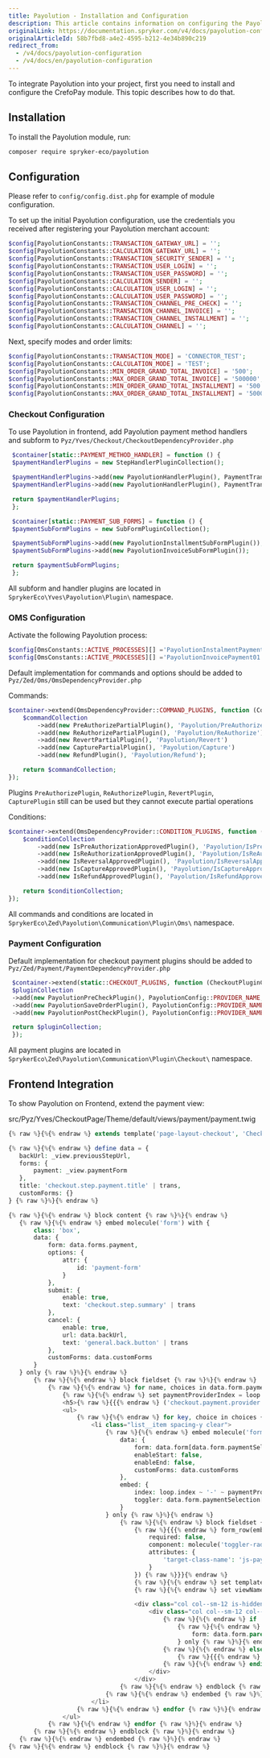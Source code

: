 ```yaml
---
title: Payolution - Installation and Configuration
description: This article contains information on configuring the Payolution module for the Spryker Commerce OS.
originalLink: https://documentation.spryker.com/v4/docs/payolution-configuration
originalArticleId: 58b7fbd8-a4e2-4595-b212-4e34b890c219
redirect_from:
  - /v4/docs/payolution-configuration
  - /v4/docs/en/payolution-configuration
---
```


To integrate Payolution into your project, first you need to install and configure the CrefoPay module. This topic describes how to do that.

## Installation
To install the Payolution module, run:
```Bash
composer require spryker-eco/payolution
```
## Configuration
Please refer to `config/config.dist.php` for example of module configuration.

To set up the initial Payolution configuration, use the credentials you received after registering your Payolution merchant account:
```php
$config[PayolutionConstants::TRANSACTION_GATEWAY_URL] = '';
$config[PayolutionConstants::CALCULATION_GATEWAY_URL] = '';
$config[PayolutionConstants::TRANSACTION_SECURITY_SENDER] = '';
$config[PayolutionConstants::TRANSACTION_USER_LOGIN] = '';
$config[PayolutionConstants::TRANSACTION_USER_PASSWORD] = '';
$config[PayolutionConstants::CALCULATION_SENDER] = '';
$config[PayolutionConstants::CALCULATION_USER_LOGIN] = '';
$config[PayolutionConstants::CALCULATION_USER_PASSWORD] = '';
$config[PayolutionConstants::TRANSACTION_CHANNEL_PRE_CHECK] = '';
$config[PayolutionConstants::TRANSACTION_CHANNEL_INVOICE] = '';
$config[PayolutionConstants::TRANSACTION_CHANNEL_INSTALLMENT] = '';
$config[PayolutionConstants::CALCULATION_CHANNEL] = '';
```

Next, specify modes and order limits:
```php
$config[PayolutionConstants::TRANSACTION_MODE] = 'CONNECTOR_TEST';
$config[PayolutionConstants::CALCULATION_MODE] = 'TEST';
$config[PayolutionConstants::MIN_ORDER_GRAND_TOTAL_INVOICE] = '500';
$config[PayolutionConstants::MAX_ORDER_GRAND_TOTAL_INVOICE] = '500000';
$config[PayolutionConstants::MIN_ORDER_GRAND_TOTAL_INSTALLMENT] = '500';
$config[PayolutionConstants::MAX_ORDER_GRAND_TOTAL_INSTALLMENT] = '500000';
 ```

### Checkout Configuration

To use Payolution in frontend, add Payolution payment method handlers and subform to `Pyz/Yves/Checkout/CheckoutDependencyProvider.php`
```php
 $container[static::PAYMENT_METHOD_HANDLER] = function () {
 $paymentHandlerPlugins = new StepHandlerPluginCollection();

 $paymentHandlerPlugins->add(new PayolutionHandlerPlugin(), PaymentTransfer::PAYOLUTION_INVOICE);
 $paymentHandlerPlugins->add(new PayolutionHandlerPlugin(), PaymentTransfer::PAYOLUTION_INSTALLMENT);

 return $paymentHandlerPlugins;
 };

 $container[static::PAYMENT_SUB_FORMS] = function () {
 $paymentSubFormPlugins = new SubFormPluginCollection();

 $paymentSubFormPlugins->add(new PayolutionInstallmentSubFormPlugin());
 $paymentSubFormPlugins->add(new PayolutionInvoiceSubFormPlugin());

 return $paymentSubFormPlugins;
 };
 ```

All subform and handler plugins are located in `SprykerEco\Yves\Payolution\Plugin\` namespace.

### OMS Configuration

Activate the following Payolution process:
```php
$config[OmsConstants::ACTIVE_PROCESSES][] ='PayolutionInstalmentPayment01',
$config[OmsConstants::ACTIVE_PROCESSES][] ='PayolutionInvoicePayment01',

 ```

Default implementation for commands and options should be added to `Pyz/Zed/Oms/OmsDependencyProvider.php`

Commands:
```php
$container->extend(OmsDependencyProvider::COMMAND_PLUGINS, function (CommandCollectionInterface $commandCollection) {
    $commandCollection
        ->add(new PreAuthorizePartialPlugin(), 'Payolution/PreAuthorize')
        ->add(new ReAuthorizePartialPlugin(), 'Payolution/ReAuthorize')
        ->add(new RevertPartialPlugin(), 'Payolution/Revert')
        ->add(new CapturePartialPlugin(), 'Payolution/Capture')
        ->add(new RefundPlugin(), 'Payolution/Refund');

    return $commandCollection;
});
```

Plugins `PreAuthorizePlugin`, `ReAuthorizePlugin`, `RevertPlugin`, `CapturePlugin` still can be used but they cannot execute partial operations

Conditions:
```php
$container->extend(OmsDependencyProvider::CONDITION_PLUGINS, function (ConditionCollectionInterface $conditionCollection) {
    $conditionCollection
        ->add(new IsPreAuthorizationApprovedPlugin(), 'Payolution/IsPreAuthorizationApproved')
        ->add(new IsReAuthorizationApprovedPlugin(), 'Payolution/IsReAuthorizationApproved')
        ->add(new IsReversalApprovedPlugin(), 'Payolution/IsReversalApproved')
        ->add(new IsCaptureApprovedPlugin(), 'Payolution/IsCaptureApproved')
        ->add(new IsRefundApprovedPlugin(), 'Payolution/IsRefundApproved');

    return $conditionCollection;
});
```

All commands and conditions are located in `SprykerEco\Zed\Payolution\Communication\Plugin\Oms\` namespace.

### Payment Configuration

Default implementation for checkout payment plugins should be added to `Pyz/Zed/Payment/PaymentDependencyProvider.php`
```php
 $container->extend(static::CHECKOUT_PLUGINS, function (CheckoutPluginCollection $pluginCollection) {
 $pluginCollection
 ->add(new PayolutionPreCheckPlugin(), PayolutionConfig::PROVIDER_NAME, static::CHECKOUT_PRE_CHECK_PLUGINS)
 ->add(new PayolutionSaveOrderPlugin(), PayolutionConfig::PROVIDER_NAME, static::CHECKOUT_ORDER_SAVER_PLUGINS)
 ->add(new PayolutionPostCheckPlugin(), PayolutionConfig::PROVIDER_NAME, static::CHECKOUT_POST_SAVE_PLUGINS);

 return $pluginCollection;
 });
 ```

All payment plugins are located in `SprykerEco\Zed\Payolution\Communication\Plugin\Checkout\` namespace.

## Frontend Integration
To show Payolution on Frontend, extend the payment view:

src/Pyz/Yves/CheckoutPage/Theme/default/views/payment/payment.twig

 ```php
 {% raw %}{%{% endraw %} extends template('page-layout-checkout', 'CheckoutPage') {% raw %}%}{% endraw %}

{% raw %}{%{% endraw %} define data = {
    backUrl: _view.previousStepUrl,
    forms: {
        payment: _view.paymentForm
    },
    title: 'checkout.step.payment.title' | trans,
    customForms: {}
} {% raw %}%}{% endraw %}

{% raw %}{%{% endraw %} block content {% raw %}%}{% endraw %}
    {% raw %}{%{% endraw %} embed molecule('form') with {
        class: 'box',
        data: {
            form: data.forms.payment,
            options: {
                attr: {
                    id: 'payment-form'
                }
            },
            submit: {
                enable: true,
                text: 'checkout.step.summary' | trans
            },
            cancel: {
                enable: true,
                url: data.backUrl,
                text: 'general.back.button' | trans
            },
            customForms: data.customForms
        }
    } only {% raw %}%}{% endraw %}
        {% raw %}{%{% endraw %} block fieldset {% raw %}%}{% endraw %}
            {% raw %}{%{% endraw %} for name, choices in data.form.paymentSelection.vars.choices {% raw %}%}{% endraw %}
                {% raw %}{%{% endraw %} set paymentProviderIndex = loop.index0 {% raw %}%}{% endraw %}
                <h5>{% raw %}{{{% endraw %} ('checkout.payment.provider.' ~ name) | trans {% raw %}}}{% endraw %}</h5>
                <ul>
                    {% raw %}{%{% endraw %} for key, choice in choices {% raw %}%}{% endraw %}
                        <li class="list__item spacing-y clear">
                            {% raw %}{%{% endraw %} embed molecule('form') with {
                                data: {
                                    form: data.form[data.form.paymentSelection[key].vars.value],
                                    enableStart: false,
                                    enableEnd: false,
                                    customForms: data.customForms
                                },
                                embed: {
                                    index: loop.index ~ '-' ~ paymentProviderIndex,
                                    toggler: data.form.paymentSelection[key]
                                }
                            } only {% raw %}%}{% endraw %}
                                {% raw %}{%{% endraw %} block fieldset {% raw %}%}{% endraw %}
                                    {% raw %}{{{% endraw %} form_row(embed.toggler, {
                                        required: false,
                                        component: molecule('toggler-radio'),
                                        attributes: {
                                            'target-class-name': 'js-payment-method-' ~ embed.index,
                                        }
                                    }) {% raw %}}}{% endraw %}
                                    {% raw %}{%{% endraw %} set templateName = data.form.vars.template_path | replace('/', '-') {% raw %}%}{% endraw %}
                                    {% raw %}{%{% endraw %} set viewName = data.form.vars.template_path | split('/') {% raw %}%}{% endraw %}

                                    <div class="col col--sm-12 is-hidden js-payment-method-{% raw %}{{{% endraw %}embed.index{% raw %}}}{% endraw %}">
                                        <div class="col col--sm-12 col--md-6">
                                            {% raw %}{%{% endraw %} if 'Payolution' in data.form.vars.template_path {% raw %}%}{% endraw %}
                                                {% raw %}{%{% endraw %} include view(viewName[1], viewName[0]) with {
                                                    form: data.form.parent
                                                } only {% raw %}%}{% endraw %}
                                            {% raw %}{%{% endraw %} else {% raw %}%}{% endraw %}
                                                {% raw %}{{{% endraw %} parent() {% raw %}}}{% endraw %}
                                            {% raw %}{%{% endraw %} endif {% raw %}%}{% endraw %}
                                        </div>
                                    </div>
                                {% raw %}{%{% endraw %} endblock {% raw %}%}{% endraw %}
                            {% raw %}{%{% endraw %} endembed {% raw %}%}{% endraw %}
                        </li>
                    {% raw %}{%{% endraw %} endfor {% raw %}%}{% endraw %}
                </ul>
            {% raw %}{%{% endraw %} endfor {% raw %}%}{% endraw %}
        {% raw %}{%{% endraw %} endblock {% raw %}%}{% endraw %}
    {% raw %}{%{% endraw %} endembed {% raw %}%}{% endraw %}
{% raw %}{%{% endraw %} endblock {% raw %}%}{% endraw %}

```
